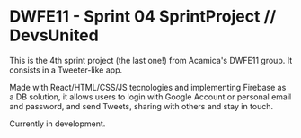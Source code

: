 # DWFE11 - Sprint 04 SprintProject // DevsUnited

This is the 4th sprint project (the last one!) from Acamica's DWFE11 group. It consists in a Tweeter-like app.

Made with React/HTML/CSS/JS tecnologies and implementing Firebase as a DB solution, it allows users to login with Google Account or personal email and password, and send Tweets, sharing with others and stay in touch.

Currently in development.
